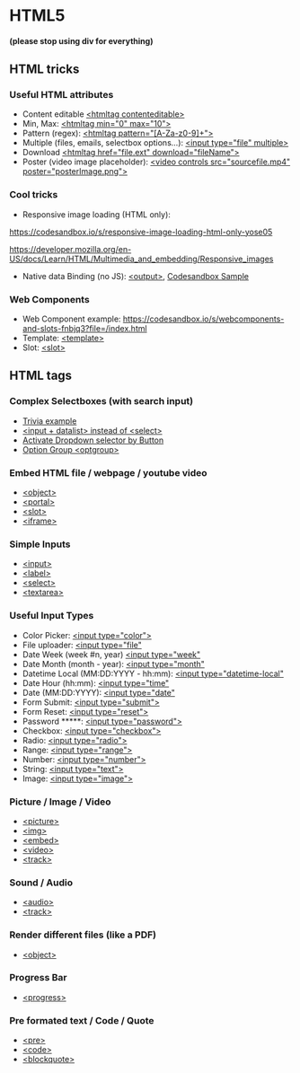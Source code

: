 # HTML5
#### (please stop using div for everything)

## HTML tricks

### Useful HTML attributes

- Content editable [\<htmltag contenteditable>]()
- Min, Max: [\<htmltag min="0" max="10">]()
- Pattern (regex): [\<htmltag pattern="[A-Za-z0-9]+">]()
- Multiple (files, emails, selectbox options...): [\<input type="file" multiple>]()
- Download [\<htmltag href="file.ext" download="fileName">]()
- Poster (video image placeholder): [\<video controls src="sourcefile.mp4" poster="posterImage.png">]()

### Cool tricks

- Responsive image loading (HTML only):

https://codesandbox.io/s/responsive-image-loading-html-only-yose05

https://developer.mozilla.org/en-US/docs/Learn/HTML/Multimedia_and_embedding/Responsive_images

- Native data Binding (no JS): [\<output>](https://developer.mozilla.org/en-US/docs/Web/HTML/Element/output),
[Codesandbox Sample](https://codesandbox.io/s/agitated-lumiere-g401zk?file=/index.html)

### Web Components

- Web Component example: https://codesandbox.io/s/webcomponents-and-slots-fnbjq3?file=/index.html
- Template: [\<template>](https://developer.mozilla.org/en-US/docs/Web/HTML/Element/slot)
- Slot: [\<slot>](https://developer.mozilla.org/en-US/docs/Web/HTML/Element/slot)

## HTML tags


### Complex Selectboxes (with search input)

- [Trivia example](https://stackoverflow.com/questions/18796221/creating-a-select-box-with-a-search-option)
- [\<input + datalist> instead of \<select>](https://github.com/murilloves/Trip-Planner/blob/master/src/components/atoms/selectbox/index.jsx)
- [Activate Dropdown selector by Button](https://www.w3schools.com/howto/tryit.asp?filename=tryhow_css_js_dropdown_filter)
- [Option Group \<optgroup>](https://developer.mozilla.org/en-US/docs/Web/HTML/Element/optgroup)


### Embed HTML file / webpage / youtube video

- [\<object>](https://developer.mozilla.org/en-US/docs/Web/HTML/Element/object)
- [\<portal>](https://developer.mozilla.org/en-US/docs/Web/HTML/Element/portal)
- [\<slot>](https://developer.mozilla.org/en-US/docs/Web/HTML/Element/slot)
- [\<iframe>](https://developer.mozilla.org/en-US/docs/Web/HTML/Element/iframe)


### Simple Inputs

- [\<input>](https://developer.mozilla.org/en-US/docs/Web/HTML/Element/input)
- [\<label>](https://developer.mozilla.org/en-US/docs/Web/HTML/Element/label)
- [\<select>](https://developer.mozilla.org/en-US/docs/Web/HTML/Element/label)
- [\<textarea>](https://developer.mozilla.org/en-US/docs/Web/HTML/Element/textarea)


### Useful Input Types

- Color Picker: [\<input type="color">](https://developer.mozilla.org/en-US/docs/Web/HTML/Element/input/color)
- File uploader: [\<input type="file"](https://developer.mozilla.org/en-US/docs/Web/HTML/Element/input/file)
- Date Week (week #n, year) [\<input type="week"](https://developer.mozilla.org/en-US/docs/Web/HTML/Element/input/week)
- Date Month (month - year): [\<input type="month"](https://developer.mozilla.org/en-US/docs/Web/HTML/Element/input/month)
- Datetime Local (MM:DD:YYYY - hh:mm): [\<input type="datetime-local"](https://developer.mozilla.org/en-US/docs/Web/HTML/Element/input/datetime-local)
- Date Hour (hh:mm): [\<input type="time"](https://developer.mozilla.org/en-US/docs/Web/HTML/Element/input/time)
- Date (MM:DD:YYYY): [\<input type="date"](https://developer.mozilla.org/en-US/docs/Web/HTML/Element/input/date)
- Form Submit: [\<input type="submit">](https://developer.mozilla.org/en-US/docs/Web/HTML/Element/input/submit)
- Form Reset: [\<input type="reset">](https://developer.mozilla.org/en-US/docs/Web/HTML/Element/input/reset)
- Password *****: [\<input type="password">](https://developer.mozilla.org/en-US/docs/Web/HTML/Element/input/password)
- Checkbox: [\<input type="checkbox">](https://developer.mozilla.org/en-US/docs/Web/HTML/Element/input/checkbox)
- Radio: [\<input type="radio">](https://developer.mozilla.org/en-US/docs/Web/HTML/Element/input/radio)
- Range: [\<input type="range">](https://developer.mozilla.org/en-US/docs/Web/HTML/Element/input/range)
- Number: [\<input type="number">](https://developer.mozilla.org/en-US/docs/Web/HTML/Element/input/)
- String: [\<input type="text">](https://developer.mozilla.org/en-US/docs/Web/HTML/Element/input/)
- Image: [\<input type="image">](https://developer.mozilla.org/en-US/docs/Web/HTML/Element/input/image)


### Picture / Image / Video

- [\<picture>](https://developer.mozilla.org/en-US/docs/Web/HTML/Element/picture)
- [\<img>](https://developer.mozilla.org/en-US/docs/Web/HTML/Element/img)
- [\<embed>](https://developer.mozilla.org/en-US/docs/Web/HTML/Element/embed)
- [\<video>](https://developer.mozilla.org/en-US/docs/Web/HTML/Element/video)
- [\<track>](https://developer.mozilla.org/en-US/docs/Web/HTML/Element/track)


### Sound / Audio

- [\<audio>](https://developer.mozilla.org/en-US/docs/Web/HTML/Element/pre)
- [\<track>](https://developer.mozilla.org/en-US/docs/Web/HTML/Element/track)


### Render different files (like a PDF)

- [\<object>](https://developer.mozilla.org/en-US/docs/Web/HTML/Element/object)

### Progress Bar

- [\<progress>](https://developer.mozilla.org/en-US/docs/Web/HTML/Element/progress)

### Pre formated text / Code / Quote

- [\<pre>](https://developer.mozilla.org/en-US/docs/Web/HTML/Element/pre)
- [\<code>](https://developer.mozilla.org/en-US/docs/Web/HTML/Element/code)
- [\<blockquote>](https://developer.mozilla.org/en-US/docs/Web/HTML/Element/blockquote)


